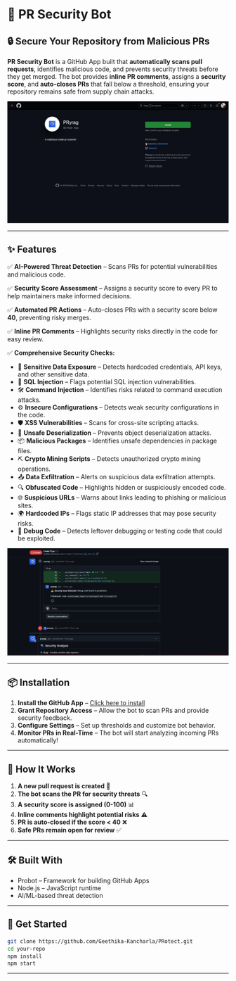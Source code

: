 # 🚀 PR Security Bot

## 🔒 Secure Your Repository from Malicious PRs

**PR Security Bot** is a GitHub App built that **automatically scans pull requests**, identifies malicious code, and prevents security threats before they get merged. The bot provides **inline PR comments**, assigns a **security score**, and **auto-closes PRs** that fall below a threshold, ensuring your repository remains safe from supply chain attacks.

![Security Scan](/public/Install.jpg)

---

## ✨ Features

✅ **AI-Powered Threat Detection** – Scans PRs for potential vulnerabilities and malicious code.

✅ **Security Score Assessment** – Assigns a security score to every PR to help maintainers make informed decisions.

✅ **Automated PR Actions** – Auto-closes PRs with a security score below **40**, preventing risky merges.

✅ **Inline PR Comments** – Highlights security risks directly in the code for easy review.

✅ **Comprehensive Security Checks:**
   - 🔐 **Sensitive Data Exposure** – Detects hardcoded credentials, API keys, and other sensitive data.
   - 💉 **SQL Injection** – Flags potential SQL injection vulnerabilities.
   - 🛠 **Command Injection** – Identifies risks related to command execution attacks.
   - ⚙️ **Insecure Configurations** – Detects weak security configurations in the code.
   - 🛡 **XSS Vulnerabilities** – Scans for cross-site scripting attacks.
   - 🏴 **Unsafe Deserialization** – Prevents object deserialization attacks.
   - 📦 **Malicious Packages** – Identifies unsafe dependencies in package files.
   - ⛏ **Crypto Mining Scripts** – Detects unauthorized crypto mining operations.
   - 📤 **Data Exfiltration** – Alerts on suspicious data exfiltration attempts.
   - 🔍 **Obfuscated Code** – Highlights hidden or suspiciously encoded code.
   - 🌐 **Suspicious URLs** – Warns about links leading to phishing or malicious sites.
   - 🌍 **Hardcoded IPs** – Flags static IP addresses that may pose security risks.
   - 🐞 **Debug Code** – Detects leftover debugging or testing code that could be exploited.

![Feature Overview](/public/Detail.jpg)

---

## 📦 Installation

1. **Install the GitHub App** – [Click here to install](https://github.com/apps/pryrag)
2. **Grant Repository Access** – Allow the bot to scan PRs and provide security feedback.
3. **Configure Settings** – Set up thresholds and customize bot behavior.
4. **Monitor PRs in Real-Time** – The bot will start analyzing incoming PRs automatically!

---

## 🚀 How It Works

1. **A new pull request is created** 📌
2. **The bot scans the PR for security threats** 🔍
3. **A security score is assigned (0-100)** 📊
4. **Inline comments highlight potential risks** ⚠️
5. **PR is auto-closed if the score < 40** ❌
6. **Safe PRs remain open for review** ✅

---

## 🛠️ Built With

- Probot – Framework for building GitHub Apps
- Node.js – JavaScript runtime
- AI/ML-based threat detection

---

## 📌 Get Started

```bash
git clone https://github.com/Geethika-Kancharla/PRotect.git
cd your-repo
npm install
npm start
```

---